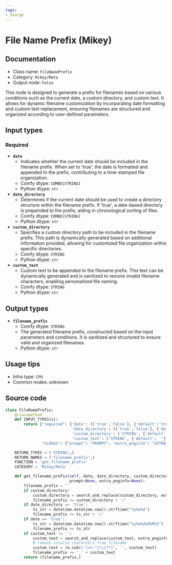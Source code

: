 ```yaml
---
tags:
- Searge
---
```


# File Name Prefix (Mikey)
## Documentation
- Class name: `FileNamePrefix`
- Category: `Mikey/Meta`
- Output node: `False`

This node is designed to generate a prefix for filenames based on various conditions such as the current date, a custom directory, and custom text. It allows for dynamic filename customization by incorporating date formatting and custom text replacement, ensuring filenames are structured and organized according to user-defined parameters.
## Input types
### Required
- **`date`**
    - Indicates whether the current date should be included in the filename prefix. When set to 'true', the date is formatted and appended to the prefix, contributing to a time-stamped file organization.
    - Comfy dtype: `COMBO[STRING]`
    - Python dtype: `str`
- **`date_directory`**
    - Determines if the current date should be used to create a directory structure within the filename prefix. If 'true', a date-based directory is prepended to the prefix, aiding in chronological sorting of files.
    - Comfy dtype: `COMBO[STRING]`
    - Python dtype: `str`
- **`custom_directory`**
    - Specifies a custom directory path to be included in the filename prefix. This path is dynamically generated based on additional information provided, allowing for customized file organization within specific directories.
    - Comfy dtype: `STRING`
    - Python dtype: `str`
- **`custom_text`**
    - Custom text to be appended to the filename prefix. This text can be dynamically generated and is sanitized to remove invalid filename characters, enabling personalized file naming.
    - Comfy dtype: `STRING`
    - Python dtype: `str`
## Output types
- **`filename_prefix`**
    - Comfy dtype: `STRING`
    - The generated filename prefix, constructed based on the input parameters and conditions. It is sanitized and structured to ensure valid and organized filenames.
    - Python dtype: `str`
## Usage tips
- Infra type: `CPU`
- Common nodes: unknown


## Source code
```python
class FileNamePrefix:
    @classmethod
    def INPUT_TYPES(s):
        return {"required": {'date': (['true','false'], {'default':'true'}),
                             'date_directory': (['true','false'], {'default':'true'}),
                             'custom_directory': ('STRING', {'default': ''}),
                             'custom_text': ('STRING', {'default': ''})},
                "hidden": {"prompt": "PROMPT", "extra_pnginfo": "EXTRA_PNGINFO"},}

    RETURN_TYPES = ('STRING',)
    RETURN_NAMES = ('filename_prefix',)
    FUNCTION = 'get_filename_prefix'
    CATEGORY = 'Mikey/Meta'

    def get_filename_prefix(self, date, date_directory, custom_directory, custom_text,
                            prompt=None, extra_pnginfo=None):
        filename_prefix = ''
        if custom_directory:
            custom_directory = search_and_replace(custom_directory, extra_pnginfo, prompt)
            filename_prefix += custom_directory + '/'
        if date_directory == 'true':
            ts_str = datetime.datetime.now().strftime("%y%m%d")
            filename_prefix += ts_str + '/'
        if date == 'true':
            ts_str = datetime.datetime.now().strftime("%y%m%d%H%M%S")
            filename_prefix += ts_str
        if custom_text != '':
            custom_text = search_and_replace(custom_text, extra_pnginfo, prompt)
            # remove invalid characters from filename
            custom_text = re.sub(r'[<>:"/\\|?*]', '', custom_text)
            filename_prefix += '_' + custom_text
        return (filename_prefix,)

```

